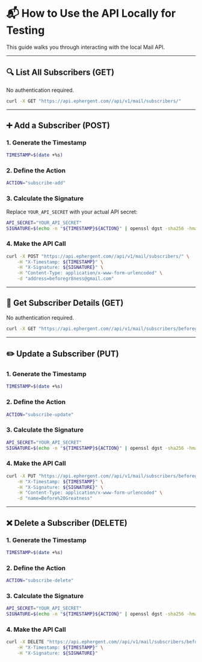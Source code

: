 # 📬 How to Use the API Locally for Testing

This guide walks you through interacting with the local Mail API.

---

## 🔍 List All Subscribers (GET)

No authentication required.

```bash
curl -X GET "https://api.ephergent.com//api/v1/mail/subscribers/"
```

---

## ➕ Add a Subscriber (POST)

### 1. Generate the Timestamp

```bash
TIMESTAMP=$(date +%s)
```

### 2. Define the Action

```bash
ACTION="subscribe-add"
```

### 3. Calculate the Signature

Replace `YOUR_API_SECRET` with your actual API secret:

```bash
API_SECRET="YOUR_API_SECRET"
SIGNATURE=$(echo -n "${TIMESTAMP}${ACTION}" | openssl dgst -sha256 -hmac "${API_SECRET}" | cut -d ' ' -f2)
```

### 4. Make the API Call

```bash
curl -X POST "https://api.ephergent.com//api/v1/mail/subscribers/" \
    -H "X-Timestamp: ${TIMESTAMP}" \
    -H "X-Signature: ${SIGNATURE}" \
    -H "Content-Type: application/x-www-form-urlencoded" \
    -d "address=beforegr8ness@gmail.com"
```

---

## 📄 Get Subscriber Details (GET)

No authentication required.

```bash
curl -X GET "https://api.ephergent.com//api/v1/mail/subscribers/beforegr8ness@gmail.com"
```

---

## ✏️ Update a Subscriber (PUT)

### 1. Generate the Timestamp

```bash
TIMESTAMP=$(date +%s)
```

### 2. Define the Action

```bash
ACTION="subscribe-update"
```

### 3. Calculate the Signature

```bash
API_SECRET="YOUR_API_SECRET"
SIGNATURE=$(echo -n "${TIMESTAMP}${ACTION}" | openssl dgst -sha256 -hmac "${API_SECRET}" | cut -d ' ' -f2)
```

### 4. Make the API Call

```bash
curl -X PUT "https://api.ephergent.com//api/v1/mail/subscribers/beforegr8ness@gmail.com" \
    -H "X-Timestamp: ${TIMESTAMP}" \
    -H "X-Signature: ${SIGNATURE}" \
    -H "Content-Type: application/x-www-form-urlencoded" \
    -d "name=Before%20Greatness"
```

---

## ❌ Delete a Subscriber (DELETE)

### 1. Generate the Timestamp

```bash
TIMESTAMP=$(date +%s)
```

### 2. Define the Action

```bash
ACTION="subscribe-delete"
```

### 3. Calculate the Signature

```bash
API_SECRET="YOUR_API_SECRET"
SIGNATURE=$(echo -n "${TIMESTAMP}${ACTION}" | openssl dgst -sha256 -hmac "${API_SECRET}" | cut -d ' ' -f2)
```

### 4. Make the API Call

```bash
curl -X DELETE "https://api.ephergent.com//api/v1/mail/subscribers/beforegr8ness@gmail.com" \
    -H "X-Timestamp: ${TIMESTAMP}" \
    -H "X-Signature: ${SIGNATURE}"
```